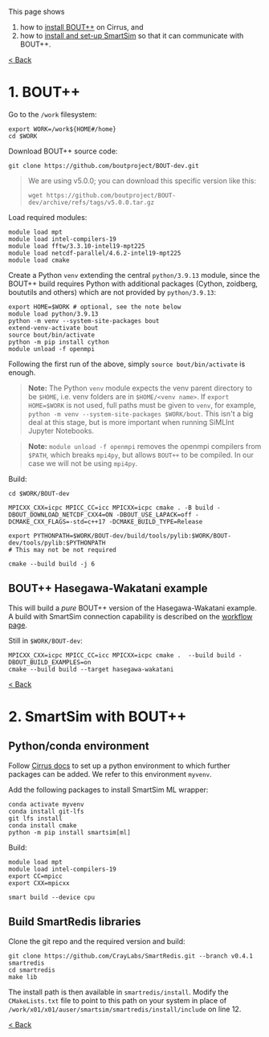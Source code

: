 This page shows 
1. how to [install BOUT++](./example-installation.md#1-bout) on Cirrus, and
2. how to [install and set-up SmartSim](./example-installation.md#2-smartsim-with-bout) so that it can communicate with BOUT++.

[< Back](./)

# 1. BOUT++

Go to the `/work` filesystem:
```
export WORK=/work${HOME#/home}
cd $WORK
```

Download BOUT++ source code:
```
git clone https://github.com/boutproject/BOUT-dev.git
```

> We are using v5.0.0; you can download this specific version like this:
> 
> ```wget https://github.com/boutproject/BOUT-dev/archive/refs/tags/v5.0.0.tar.gz```

Load required modules:
```
module load mpt
module load intel-compilers-19
module load fftw/3.3.10-intel19-mpt225
module load netcdf-parallel/4.6.2-intel19-mpt225
module load cmake
```

Create a Python `venv` extending the central `python/3.9.13` module, since the BOUT++ build requires Python with additional packages (Cython, zoidberg, boututils and others) which are not provided by `python/3.9.13`:
```
export HOME=$WORK # optional, see the note below 
module load python/3.9.13
python -m venv --system-site-packages bout
extend-venv-activate bout
source bout/bin/activate
python -m pip install cython
module unload -f openmpi
```

Following the first run of the above, simply `source bout/bin/activate` is enough.

> **Note:** The Python `venv` module expects the venv parent directory to be `$HOME`, i.e. venv folders are in `$HOME/<venv name>`.
> If `export HOME=$WORK` is not used, full paths must be given to `venv`, for example, `python -m venv --system-site-packages $WORK/bout`.
> This isn't a big deal at this stage, but is more important when running SiMLInt Jupyter Notebooks.

> **Note:** `module unload -f openmpi` removes the openmpi compilers from `$PATH`, which breaks `mpi4py`, but allows `BOUT++` to be compiled.
> In our case we will not be using `mpi4py`.

Build:
```
cd $WORK/BOUT-dev

MPICXX_CXX=icpc MPICC_CC=icc MPICXX=icpc cmake . -B build -DBOUT_DOWNLOAD_NETCDF_CXX4=ON -DBOUT_USE_LAPACK=off -DCMAKE_CXX_FLAGS=-std=c++17 -DCMAKE_BUILD_TYPE=Release

export PYTHONPATH=$WORK/BOUT-dev/build/tools/pylib:$WORK/BOUT-dev/tools/pylib:$PYTHONPATH
# This may not be not required

cmake --build build -j 6
```

## BOUT++ Hasegawa-Wakatani example
This will build a *pure* BOUT++ version of the Hasegawa-Wakatani example. A build with SmartSim connection capability is described on the [workflow page](./workflow.md#compile-hasegawa-wakatani-with-smartredis).

Still in `$WORK/BOUT-dev`:
```
MPICXX_CXX=icpc MPICC_CC=icc MPICXX=icpc cmake .  --build build -DBOUT_BUILD_EXAMPLES=on
cmake --build build --target hasegawa-wakatani
```

[< Back](./)


# 2. SmartSim with BOUT++

## Python/conda environment
Follow [Cirrus docs](https://docs.cirrus.ac.uk/user-guide/python/#installing-your-own-python-packages-with-conda) to set up a python environment to which further packages can be added. We refer to this environment `myvenv`.

Add the following packages to install SmartSim ML wrapper:
```
conda activate myvenv
conda install git-lfs
git lfs install
conda install cmake
python -m pip install smartsim[ml]
```

Build:
```
module load mpt
module load intel-compilers-19
export CC=mpicc
export CXX=mpicxx

smart build --device cpu  
```

## Build SmartRedis libraries

Clone the git repo and the required version and build:
```
git clone https://github.com/CrayLabs/SmartRedis.git --branch v0.4.1 smartredis
cd smartredis
make lib
```

The install path is then available in `smartredis/install`. Modify the `CMakeLists.txt` file to point to this path on your system in place of `/work/x01/x01/auser/smartsim/smartredis/install/include` on line 12.


[< Back](./)
